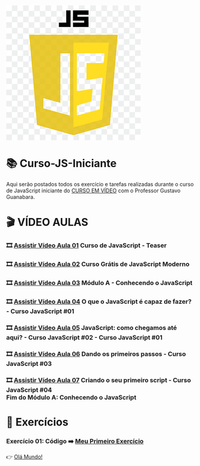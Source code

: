 ![image](https://github.com/leosviana/Curso-JS/blob/main/extras/imagem-js.png)

# :books: Curso-JS-Iniciante

Aqui serão postados todos os exercício e tarefas realizadas durante o curso de JavaScript iniciante do [CURSO EM VÍDEO](https://www.youtube.com/watch?v=1-w1RfGIov4&list=PLHz_AreHm4dlsK3Nr9GVvXCbpQyHQl1o1) com o Professor Gustavo Guanabara.

# :clapper: VÍDEO AULAS
### :film_strip: [Assistir Vídeo Aula 01](https://www.youtube.com/watch?v=1-w1RfGIov4&list=PLHz_AreHm4dlsK3Nr9GVvXCbpQyHQl1o1&index=1) Curso de JavaScript - Teaser<br>
### :film_strip: [Assistir Vídeo Aula 02](https://www.youtube.com/watch?v=BXqUH86F-kA&list=PLHz_AreHm4dlsK3Nr9GVvXCbpQyHQl1o1&index=2) Curso Grátis de JavaScript Moderno<br>
### :film_strip: [Assistir Vídeo Aula 03](https://www.youtube.com/watch?v=uzEhd3Lugik&list=PLHz_AreHm4dlsK3Nr9GVvXCbpQyHQl1o1&index=3) Módulo A - Conhecendo o JavaScript<br>
### :film_strip: [Assistir Vídeo Aula 04](https://www.youtube.com/watch?v=Ptbk2af68e8&list=PLHz_AreHm4dlsK3Nr9GVvXCbpQyHQl1o1&index=4) O que o JavaScript é capaz de fazer? - Curso JavaScript #01<br>
### :film_strip: [Assistir Vídeo Aula 05](https://www.youtube.com/watch?v=rUTKomc2gG8&list=PLHz_AreHm4dlsK3Nr9GVvXCbpQyHQl1o1&index=5) JavaScript: como chegamos até aqui? - Curso JavaScript #02 - Curso JavaScript #01<br>
### :film_strip: [Assistir Vídeo Aula 06](https://www.youtube.com/watch?v=FdePtO5JSd0&list=PLHz_AreHm4dlsK3Nr9GVvXCbpQyHQl1o1&index=6) Dando os primeiros passos - Curso JavaScript #03<br>
### :film_strip: [Assistir Vídeo Aula 07](https://www.youtube.com/watch?v=OmmJBfcMJA8&list=PLHz_AreHm4dlsK3Nr9GVvXCbpQyHQl1o1&index=7) Criando o seu primeiro script - Curso JavaScript #04<br>Fim do Módulo A: Conhecendo o JavaScript<br>

# :scroll: Exercícios
### Exercício 01: Código :arrow_right: [Meu Primeiro Exercício](https://github.com/leosviana/Curso-JS/blob/main/Modulo%20A/exercicios/aula04/ex001.html)<br> 
:point_right: [Olá Mundo!](https://github.com/leosviana/Curso-JS-Iniciante/tree/main/Modulo%20A/exercicios/aula04/ex001.html)<br>
